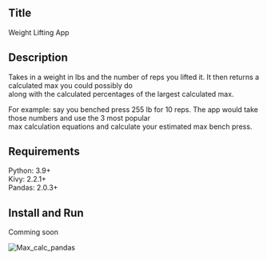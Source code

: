 ## Title
Weight Lifting App

## Description
Takes in a weight in lbs and the number of reps you lifted it. It then returns a calculated max you could possibly do  
along with the calculated percentages of the largest calculated max.

For example: say you benched press 255 lb for 10 reps. The app would take those numbers and use the 3 most popular  
max calculation equations and calculate your estimated max bench press.

## Requirements
Python: 3.9+  
Kivy: 2.2.1+  
Pandas: 2.0.3+

## Install and Run
Comming soon


![Max_calc_pandas](https://github.com/Beau28713/Weight_lifting_calculator/assets/65408911/bbdc684b-662d-4091-ad52-a600729ed67f)

